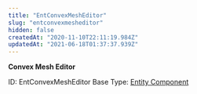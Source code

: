 ```yaml
---
title: "EntConvexMeshEditor"
slug: "entconvexmesheditor"
hidden: false
createdAt: "2020-11-10T22:11:19.984Z"
updatedAt: "2021-06-18T01:37:37.939Z"
---
```

**Convex Mesh Editor**


ID: EntConvexMeshEditor
Base Type: [Entity Component](doc:componententity)